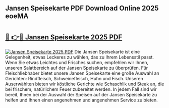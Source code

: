 ## Jansen Speisekarte PDF Download Online 2025 eoeMA

# <h2><a href="http://gc8oo11.nevu.top/?p=Jansen+Speisekarte">🔗 👉🔴 Jansen Speisekarte 2025 PDF</a></h2>

[![Jansen Speisekarte 2025 PDF](https://i.imgur.com/dBaPXMq.png)](http://gc8oo11.nevu.top/?p=Jansen+Speisekarte)
Die Jansen Speisekarte ist eine Gelegenheit, etwas Leckeres zu wählen, das zu Ihrem Lebensstil passt. Wenn Sie etwas Leichtes und Frisches suchen, empfehlen wir Ihnen, unseren Salatbereich auf der Jansen Speisekarte zu überprüfen. Für Fleischliebhaber bietet unsere Jansen Speisekarte eine große Auswahl an Gerichten: Rindfleisch, Schweinefleisch, Huhn und Fisch. Unseren Auserwählten bieten wir köstliche Gerichte wie Schaschlik und Steak an, die bei frischem, natürlichem Feuer zubereitet werden. In jedem Fall sind wir bereit, Ihnen bei der Auswahl der Speisen auf der Jansen Speisekarte zu helfen und Ihnen einen angenehmen und angenehmen Service zu bieten.
